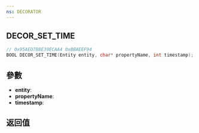 ```yaml
---
ns: DECORATOR
---
```

## DECOR_SET_TIME

```c
// 0x95AED7B8E39ECAA4 0xBBAEEF94
BOOL DECOR_SET_TIME(Entity entity, char* propertyName, int timestamp);
```


## 參數
* **entity**: 
* **propertyName**: 
* **timestamp**: 

## 返回值
